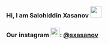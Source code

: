 ### Hi, I am Salohiddin Xasanov <img src="https://media.giphy.com/media/hvRJCLFzcasrR4ia7z/giphy.gif" width="30px">

### Our instagram <img src="https://upload.wikimedia.org/wikipedia/commons/thumb/a/a5/Instagram_icon.png/2048px-Instagram_icon.png" width="25px">: <a href="https://instagram.com/__sxasanov__/">@__sxasanov__</a>
